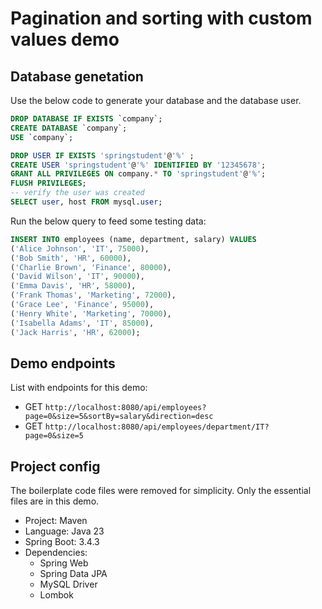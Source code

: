 # Pagination and sorting with custom values demo

## Database genetation

Use the below code to generate your database and the database user.

```sql
DROP DATABASE IF EXISTS `company`;
CREATE DATABASE `company`;
USE `company`;

DROP USER IF EXISTS 'springstudent'@'%' ;
CREATE USER 'springstudent'@'%' IDENTIFIED BY '12345678';
GRANT ALL PRIVILEGES ON company.* TO 'springstudent'@'%';
FLUSH PRIVILEGES;
-- verify the user was created
SELECT user, host FROM mysql.user;
```

Run the below query to feed some testing data:

```sql
INSERT INTO employees (name, department, salary) VALUES
('Alice Johnson', 'IT', 75000),
('Bob Smith', 'HR', 60000),
('Charlie Brown', 'Finance', 80000),
('David Wilson', 'IT', 90000),
('Emma Davis', 'HR', 58000),
('Frank Thomas', 'Marketing', 72000),
('Grace Lee', 'Finance', 95000),
('Henry White', 'Marketing', 70000),
('Isabella Adams', 'IT', 85000),
('Jack Harris', 'HR', 62000);
```

## Demo endpoints

List with endpoints for this demo:

- GET `http://localhost:8080/api/employees?page=0&size=5&sortBy=salary&direction=desc`
- GET `http://localhost:8080/api/employees/department/IT?page=0&size=5`

## Project config

The boilerplate code files were removed for simplicity. Only the essential files are in this demo.

- Project: Maven
- Language: Java 23
- Spring Boot: 3.4.3
- Dependencies:
  - Spring Web
  - Spring Data JPA
  - MySQL Driver
  - Lombok
